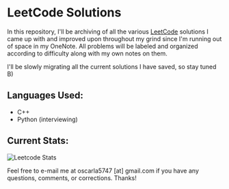 # LeetCode Solutions
In this repository, I'll be archiving of all the various [LeetCode](https://leetcode.com/) solutions I came up with and improved upon throughout my grind since I'm running out of space in my OneNote. All problems will be labeled and organized according to difficulty along with my own notes on them. 

I'll be slowly migrating all the current solutions I have saved, so stay tuned B)

## Languages Used:
* C++
* Python (interviewing)

## Current Stats:
![Leetcode Stats](https://leetcode.card.workers.dev/?username=oscarla5747)


Feel free to e-mail me at oscarla5747 [at] gmail.com if you have any questions, comments, or corrections. Thanks! 

